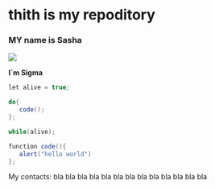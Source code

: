 # thith is my repoditory

### MY name is Sasha

![](https://user-images.githubusercontent.com/60629407/139448835-f652c6bd-02bf-4654-8e25-9d947acf7581.png)

**I`m Sigma**
```Java Script
let alive = true;

do{
   code();
};

while(alive);

function code(){
   alert("hello world")
};
```

My contacts:
bla bla bla bla
bla bla
bla bla bla bla bla bla
bla
